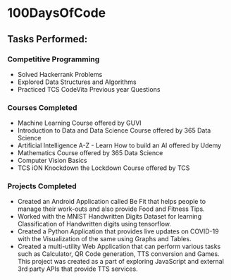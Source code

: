 # 100DaysOfCode

## Tasks Performed:

### Competitive Programming

* Solved Hackerrank Problems
* Explored Data Structures and Algorithms
* Practiced TCS CodeVita Previous year Questions

### Courses Completed

* Machine Learning Course offered by GUVI
* Introduction to Data and Data Science Course offered by 365 Data Science
* Artificial Intelligence A-Z - Learn How to build an AI offered by Udemy
* Mathematics Course offered by 365 Data Science
* Computer Vision Basics
* TCS iON Knockdown the Lockdown Course offered by TCS

### Projects Completed

* Created an Android Application called Be Fit that helps people to manage their work-outs and also provide Food and Fitness Tips.
* Worked with the MNIST Handwritten Digits Dataset for learning Classification of Handwritten digits using tensorflow.
* Created a Python Application that provides live updates on COVID-19 with the Visualization of the same using Graphs and Tables.
* Created a multi-utility Web Application that can perform various tasks such as Calculator, QR Code generation, TTS conversion and Games. This project was created as a part of exploring JavaScript and external 3rd party APIs that provide TTS services.
